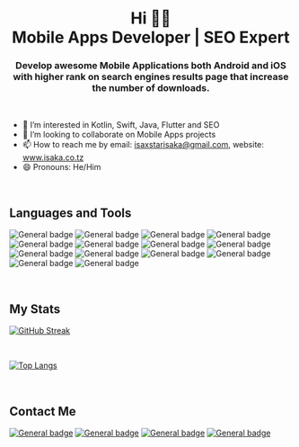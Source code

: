 <h1 align="center">Hi 👋🏼 <br> Mobile Apps Developer | SEO Expert</h1>
<h3 align="center">Develop awesome Mobile Applications both Android and iOS with higher rank on search engines results page that increase the number of downloads.</h3>

<br>

- 👀 I’m interested in Kotlin, Swift, Java, Flutter and SEO
- 💞️ I’m looking to collaborate on Mobile Apps projects
- 📫 How to reach me by email: isaxstarisaka@gmail.com, website: www.isaka.co.tz
- 😄 Pronouns: He/Him

<br>

## Languages and Tools
![General badge](https://img.shields.io/badge/Flutter-02569B?style=for-the-badge&logo=flutter&logoColor=white)
![General badge](https://img.shields.io/badge/Kotlin-0095D5?&style=for-the-badge&logo=kotlin&logoColor=white)
![General badge](https://img.shields.io/badge/Swift-FA7343?style=for-the-badge&logo=swift&logoColor=white)
![General badge](https://img.shields.io/badge/Android_Studio-3DDC84?style=for-the-badge&logo=android-studio&logoColor=white)
![General badge](https://img.shields.io/badge/Xcode-007ACC?style=flat-square&logo=Xcode&logoColor=white)
![General badge](https://img.shields.io/badge/Visual_Studio_Code-0078D4?style=for-the-badge&logo=visual%20studio%20code&logoColor=white)
![General badge](https://img.shields.io/badge/firebase-ffca28?style=for-the-badge&logo=firebase&logoColor=black)
![General badge](https://img.shields.io/badge/SQLite-07405E?style=for-the-badge&logo=sqlite&logoColor=white)
![General badge](https://img.shields.io/badge/MongoDB-4EA94B?style=for-the-badge&logo=mongodb&logoColor=white)
![General badge](https://img.shields.io/badge/Spring_Boot-F2F4F9?style=for-the-badge&logo=spring-boot)
![General badge](https://img.shields.io/badge/Laravel-FF2D20?style=for-the-badge&logo=laravel&logoColor=white)
![General badge](https://img.shields.io/badge/Nginx-009639?style=for-the-badge&logo=nginx&logoColor=white)
![General badge](https://img.shields.io/badge/Google_Play-414141?style=for-the-badge&logo=google-play&logoColor=white)
![General badge](https://img.shields.io/badge/App_Store-0D96F6?style=for-the-badge&logo=app-store&logoColor=white)

<br>

## My Stats
[![GitHub Streak](http://github-readme-streak-stats.herokuapp.com?user=isaka-mabagala&theme=dark&date_format=M%20j%5B%2C%20Y%5D)](https://git.io/streak-stats)

<br>

[![Top Langs](https://github-readme-stats.vercel.app/api/top-langs/?username=isaka-mabagala&layout=compact&langs_count=10&hide=php,html,css,scss)](https://github.com/anuraghazra/github-readme-stats)

<br>

## Contact Me
[![General badge](https://img.shields.io/badge/Gmail-D14836?style=for-the-badge&logo=gmail&logoColor=white)](MailTo:isaxstarisaka@gmail.com)
[![General badge](https://img.shields.io/badge/Facebook-1877F2?style=for-the-badge&logo=facebook&logoColor=white)](https://www.facebook.com/isakamabagala)
[![General badge](https://img.shields.io/badge/Instagram-E4405F?style=for-the-badge&logo=instagram&logoColor=white)](https://www.instagram.com/isaka_mabagala)
[![General badge](https://img.shields.io/badge/website-000000?style=for-the-badge&logo=About.me&logoColor=white)](https://www.isaka.co.tz)
